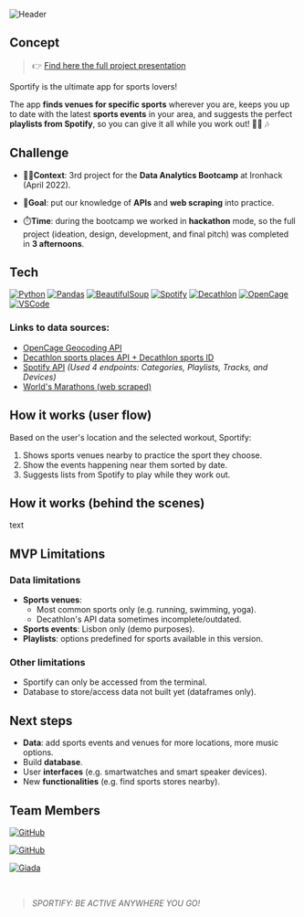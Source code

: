 ![Header](https://raw.githubusercontent.com/mgluengo/sportifyapp/master/images/header.png "Header")

## Concept

> :point_right: [Find here the full project presentation](https://speakerdeck.com/mgluengo/sportify-app)


Sportify is the ultimate app for sports lovers!  

The app **finds venues for specific sports** wherever you are, keeps you up to date with the latest **sports events** in your area, and suggests the perfect **playlists from Spotify**, so you can give it all while you work out! :running_woman: :notes:

## Challenge

- :woman_student:**Context**: 3rd project for the **Data Analytics Bootcamp** at Ironhack (April 2022). 

- :dart:**Goal**: put our knowledge of **APIs** and **web scraping** into practice. 

- :stopwatch:**Time**: during the bootcamp we worked in **hackathon** mode, so the full project (ideation, design, development, and final pitch) was completed in **3 afternoons**. 


## Tech
[![Python](https://img.shields.io/badge/Python-F7DF1E?style=for-the-badge&logo=python&logoColor=white&labelColor=101010)]()
[![Pandas](https://img.shields.io/badge/Pandas-3A1C66?style=for-the-badge&logo=pandas&logoColor=white&labelColor=101010)]()
[![BeautifulSoup](https://img.shields.io/badge/BeautifulSoup-232F3E?style=for-the-badge&logo=beautifoul-soup&logoColor=white&labelColor=101010)]()
[![Spotify](https://img.shields.io/badge/Spotify_API-3DDC84?style=for-the-badge&logo=spotify&logoColor=white&labelColor=101010)]()
[![Decathlon](https://img.shields.io/badge/Decathlon_API-14a1f0?style=for-the-badge&logo=decathlon&logoColor=white&labelColor=101010)]()
[![OpenCage](https://img.shields.io/badge/OpenCage_API-47A248?style=for-the-badge&logo=opencage&logoColor=white&labelColor=101010)]()
[![VSCode](https://img.shields.io/badge/VSCode-14a1f0?style=for-the-badge&logo=visualstudiocode&logoColor=white&labelColor=101010)]()

### Links to data sources:
- [OpenCage Geocoding API](https://opencagedata.com)
- [Decathlon sports places API + Decathlon sports ID](https://developers.decathlon.com/products/sport-places/docs)
- [Spotify API](https://developer.spotify.com/documentation/web-api/) *(Used 4 endpoints: Categories, Playlists, Tracks, and Devices)*
- [World's Marathons (web scraped)](https://worldsmarathons.com/)

## How it works (user flow)

Based on the user's location and the selected workout, Sportify:
1. Shows  sports venues nearby to practice the sport they choose.
2. Show the events happening near them sorted by date.
3. Suggests lists from Spotify to play while they work out. 

## How it works (behind the scenes)

text

## MVP Limitations

### Data limitations
- **Sports venues**: 
  - Most common sports only (e.g. running, swimming, yoga).
  - Decathlon's API data sometimes incomplete/outdated.  
- **Sports events**: Lisbon only (demo purposes).
- **Playlists**: options predefined for sports available in this version.

### Other limitations
- Sportify can only be accessed from the terminal.
- Database to store/access data not built yet (dataframes only). 

## Next steps
- **Data**: add sports events and venues for more locations, more music options.
- Build **database**.
- User **interfaces** (e.g. smartwatches and smart speaker devices).
- New **functionalities** (e.g. find sports stores nearby). 

## Team Members

[![GitHub](https://img.shields.io/badge/GitHub-asier3-F7DF1E?style=for-the-badge&logo=github&logoColor=white&labelColor=101010)](https://github.com/asier3)

[![GitHub](https://img.shields.io/badge/GitHub-mgluengo-F7DF1E?style=for-the-badge&logo=github&logoColor=white&labelColor=101010)](https://github.com/mgluengo)

[![Giada](https://img.shields.io/badge/Giada_Sartori-F7DF1E?style=for-the-badge&logo=&logoColor=white&labelColor=101010)]()

</br>

> *SPORTIFY: BE ACTIVE ANYWHERE YOU GO!*